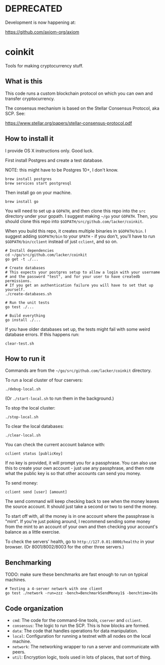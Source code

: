 # DEPRECATED

Development is now happening at:

https://github.com/axiom-org/axiom

# coinkit
Tools for making cryptocurrency stuff.

## What is this

This code runs a custom blockchain protocol on which you can own and transfer
cryptocurrency.

The consensus mechanism is based on the Stellar Consensus Protocol,
aka SCP. See:

https://www.stellar.org/papers/stellar-consensus-protocol.pdf 

## How to install it

I provide OS X instructions only. Good luck.

First install Postgres and create a test database.

NOTE: this might have to be Postgres 10+, I don't know.

```
brew install postgres
brew services start postgresql
```

Then install go on your machine.

```
brew install go
```

You will need to set up a `GOPATH`, and then clone this repo into the `src`
directory under your gopath. I suggest making `~/go` your `GOPATH`. Then, you
should clone this repo into `$GOPATH/src/github.com/lacker/coinkit`.

When you build this repo, it creates multiple binaries in `$GOPATH/bin`.
I suggest adding `$GOPATH/bin` to your `$PATH` - if you don't, you'll have to run
`$GOPATH/bin/cclient` instead of just `cclient`, and so on.

```
# Install dependencies
cd ~/go/src/github.com/lacker/coinkit
go get -t ./...

# Create databases
# This expects your postgres setup to allow a login with your username
# and the password "test", and for your user to have createdb permissions.
# If you get an authentication failure you will have to set that up yourself.
./create-databases.sh

# Run the unit tests
go test ./...

# Build everything
go install ./...
```

If you have older databases set up, the tests might fail with some weird database errors. If this happens run:

```
clear-test.sh
```

## How to run it

Commands are from the `~/go/src/github.com/lacker/coinkit` directory.

To run a local cluster of four cservers:

```
./debug-local.sh
```

(Or `./start-local.sh` to run them in the background.)

To stop the local cluster:

```
./stop-local.sh
```

To clear the local databases:

```
./clear-local.sh
```

You can check the current account balance with:

```
cclient status [publicKey]
```

If no key is provided, it will prompt you for a passphrase. You can also
use this to create your own account - just use any passphrase, and then
note what the public key is so that other accounts can send you money.

To send money:

```
cclient send [user] [amount]
```

The send command will keep checking back to see when the money leaves the source
account. It should just take a second or two to send the money.

To start off with, all the money is in one account where the passphrase is "mint".
If you're just poking around, I recommend sending some money from the mint
to an account of your own and then checking your account's balance as a little
exercise.

To check the servers' health, go to `http://127.0.01:8000/healthz` in your browser. (Or 8001/8002/8003 for the other three servers.)

## Benchmarking

TODO: make sure these benchmarks are fast enough to run on typical machines.

```
# Testing a 4-server network with one client
go test ./network -run=zzz -bench=BenchmarkSendMoney1$ -benchtime=10s
```

## Code organization

* `cmd`: The code for the command-line tools, `cserver` and `cclient`.
* `consensus`: The logic to run the SCP. This is how blocks are formed.
* `data`: The code that handles operations for data manipulation.
* `local`: Configuration for running a testnet with all nodes on the local machine.
* `network`: The networking wrapper to run a server and communicate with peers.
* `util`: Encryption logic, tools used in lots of places, that sort of thing.
